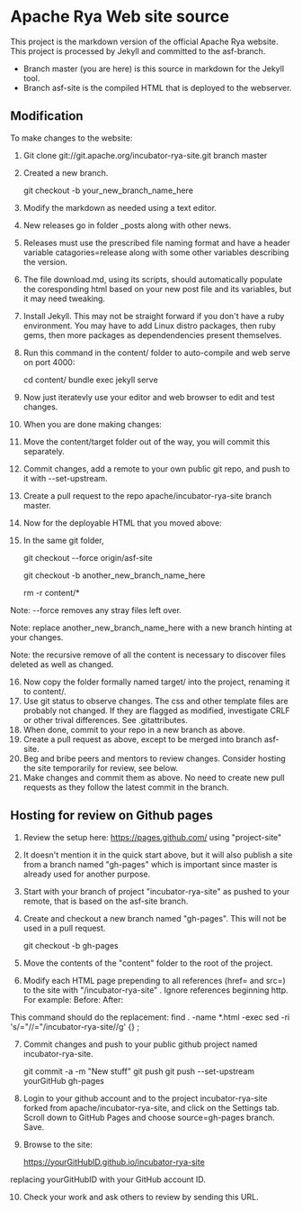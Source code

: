 # Apache Rya Web site source

This project is the markdown version of the official Apache Rya website.
This project is processed by Jekyll and committed to the asf-branch.
- Branch master (you are here) is this source in markdown for the Jekyll tool.
- Branch asf-site is the compiled HTML that is deployed to the webserver.

## Modification

To make changes to the website:

1. Git clone git://git.apache.org/incubator-rya-site.git branch master
2. Created a new branch.        

    git checkout -b your_new_branch_name_here

3. Modify the markdown as needed using a text editor.
4. New releases go in folder _posts along with other news.
5. Releases must use the prescribed file naming format and have a header variable catagories=release along with some other variables describing the version.
6. The file download.md, using its scripts, should automatically populate the coresponding html based on your new post file and its variables, but it may need tweaking.

7. Install Jekyll.  This may not be straight forward if you don't have a ruby environment.  You may have to add Linux distro packages, then ruby gems, then more packages as dependendencies present themselves. 

8. Run this command in the content/ folder to auto-compile and web serve on port 4000:

    cd content/
    bundle exec jekyll serve

9. Now just iteratevly use your editor and web browser to edit and test changes.
10. When you are done making changes:
11. Move the content/target folder out of the way, you will commit this separately.
12. Commit changes, add a remote to your own public git repo, and push to it with --set-upstream.
13. Create a pull request to the repo apache/incubator-rya-site branch master.
14. Now for the deployable HTML that you moved above:
15. In the same git folder, 

    git checkout --force origin/asf-site 

    git checkout -b another_new_branch_name_here

    rm -r content/*

Note: --force removes any stray files left over.

Note: replace another_new_branch_name_here with a new branch hinting at your changes.

Note: the recursive remove of all the content is necessary to discover files deleted as well as changed.

16. Now copy the folder formally named target/ into the project, renaming it to content/.
17. Use git status to observe changes.  The css and other template files are probably not changed.  If they are flagged as modified, investigate CRLF or other trival differences.  See .gitattributes.
18. When done, commit to your repo in a new branch as above.
19. Create a pull request as above, except to be merged into branch asf-site.
20. Beg and bribe peers and mentors to review changes.  Consider hosting the site temporarily for review, see below.
21. Make changes and commit them as above.  No need to create new pull requests as they follow the latest commit in the branch.


## Hosting for review on Github pages

1. Review the setup here:  https://pages.github.com/  using "project-site"
2. It doesn't mention it in the quick start above, but it will also publish a site from a branch named "gh-pages" which is important since master is already used for another purpose.
3. Start with your branch of project "incubator-rya-site" as pushed to your remote, that is based on the asf-site branch.
4. Create and checkout a new branch named "gh-pages".  This will not be used in a pull request.

    git checkout -b gh-pages
    
5. Move the contents of the "content" folder to the root of the project.
6. Modify each HTML page prepending to all references (href= and src=) to the site with "/incubator-rya-site" .  Ignore references beginning http.
For example:
    Before:
        <link href="/assets/themes/apache/bootstrap/css/bootstrap.css" rel="stylesheet">
    After:
        <link href="/incubator-rya-site/assets/themes/apache/bootstrap/css/bootstrap.css" rel="stylesheet">


This command should do the replacement:
    find . -name \*.html -exec sed -ri 's/=\"\//=\"\/incubator-rya-site\//g' {} \;


7. Commit changes and push to your public github project named incubator-rya-site.

    git commit -a -m "New stuff"
    git push  git push --set-upstream yourGitHub gh-pages
    
8. Login to your github account and to the project incubator-rya-site forked from apache/incubator-rya-site, and click on the Settings tab.  Scroll down to GitHub Pages  and choose source=gh-pages branch.  Save.
    
9. Browse to the site:

    https://yourGitHubID.github.io/incubator-rya-site
    
replacing yourGitHubID with your GitHub account ID.

10. Check your work and ask others to review by sending this URL.




